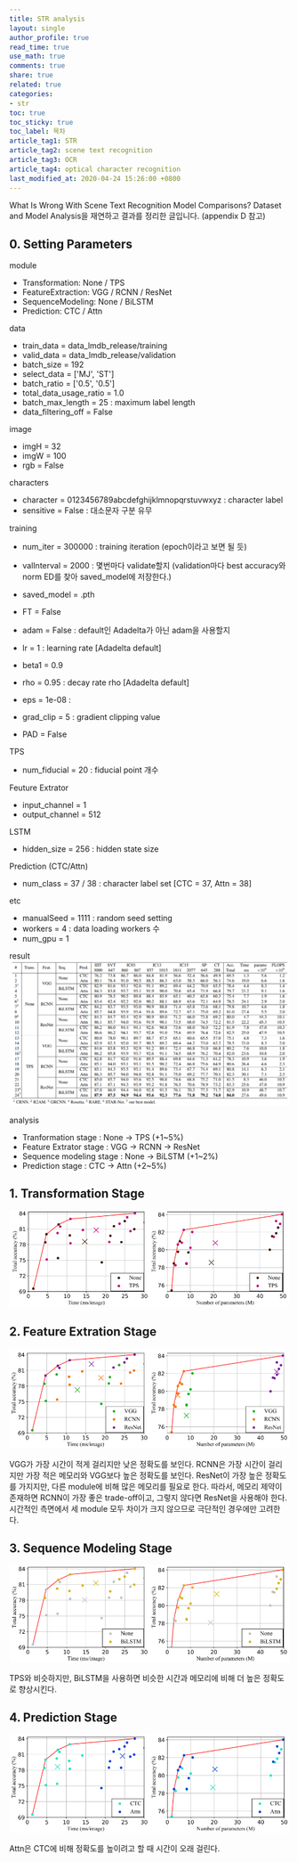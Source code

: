 ```yaml
---
title: STR analysis
layout: single
author_profile: true
read_time: true
use_math: true
comments: true
share: true
related: true
categories:
- str
toc: true
toc_sticky: true
toc_label: 목차
article_tag1: STR
article_tag2: scene text recognition
article_tag3: OCR
article_tag4: optical character recognition
last_modified_at: 2020-04-24 15:26:00 +0800
---
```


What Is Wrong With Scene Text Recognition Model Comparisons? Dataset and Model Analysis을 재연하고 결과를 정리한 글입니다. (appendix D 참고)

## 0. Setting Parameters

module
- Transformation: None / TPS
- FeatureExtraction: VGG / RCNN / ResNet
- SequenceModeling: None / BiLSTM
- Prediction: CTC / Attn

data
- train_data = data_lmdb_release/training
- valid_data = data_lmdb_release/validation
- batch_size = 192
- select_data = ['MJ', 'ST']
- batch_ratio = ['0.5', '0.5']
- total_data_usage_ratio = 1.0
- batch_max_length = 25 : maximum label length
- data_filtering_off = False

image
- imgH = 32
- imgW = 100
- rgb = False

characters
- character = 0123456789abcdefghijklmnopqrstuvwxyz : character label
- sensitive = False : 대소문자 구분 유무

training
- num_iter = 300000 : training iteration (epoch이라고 보면 될 듯)
- valInterval = 2000 : 몇번마다 validate할지 (validation마다 best accuracy와 norm ED를 찾아 saved_model에 저장한다.)
- saved_model = .pth
- FT = False
- adam = False : default인 Adadelta가 아닌 adam을 사용할지
- lr = 1 : learning rate [Adadelta default]
- beta1 = 0.9
- rho = 0.95 : decay rate rho [Adadelta default]
- eps = 1e-08 : 
- grad_clip = 5 : gradient clipping value

- PAD = False

TPS
- num_fiducial = 20 : fiducial point 개수

Feuture Extrator
- input_channel = 1
- output_channel = 512

LSTM
- hidden_size = 256 : hidden state size

Prediction (CTC/Attn)
- num_class = 37 / 38 : character label set [CTC = 37, Attn = 38]

etc
- manualSeed = 1111 : random seed setting
- workers = 4 : data loading workers 수
- num_gpu = 1

result
![Table 8](/assets/images/post/str/table8.PNG)

analysis
- Tranformation stage : None -> TPS (+1~5%)
- Feature Extrator stage : VGG -> RCNN -> ResNet
- Sequence modeling stage : None -> BiLSTM (+1~2%)
- Prediction stage : CTC -> Attn (+2~5%)

## 1. Transformation Stage

![Figure 11](/assets/images/post/str/figure11.PNG)

## 2. Feature Extration Stage

![Figure 12](/assets/images/post/str/figure12.PNG)

VGG가 가장 시간이 적게 걸리지만 낮은 정확도를 보인다. RCNN은 가장 시간이 걸리지만 가장 적은 메모리와 VGG보다 높은 정확도를 보인다. ResNet이 가장 높은 정확도를 가지지만, 다른 module에 비해 많은 메모리를 필요로 한다. 따라서, 메모리 제약이 존재하면 RCNN이 가장 좋은 trade-off이고, 그렇지 않다면 ResNet을 사용해야 한다. 시간적인 측면에서 세 module 모두 차이가 크지 않으므로 극단적인 경우에만 고려한다.

## 3. Sequence Modeling Stage

![Figure 13](/assets/images/post/str/figure13.PNG)

TPS와 비슷하지만, BiLSTM을 사용하면 비슷한 시간과 메모리에 비해 더 높은 정확도로 향상시킨다.

## 4. Prediction Stage

![Figure 14](/assets/images/post/str/figure14.PNG)

Attn은 CTC에 비해 정확도를 높이려고 할 때 시간이 오래 걸린다.